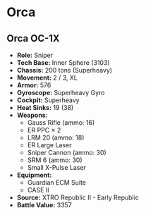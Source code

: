 # Orca
## Orca OC-1X
- **Role:** Sniper
- **Tech Base:** Inner Sphere (3103)
- **Chassis:** 200 tons (Superheavy)
- **Movement:** 2 / 3, XL
- **Armor:** 576
- **Gyroscope:** Superheavy Gyro
- **Cockpit:** Superheavy
- **Heat Sinks:** 19 (38)
- **Weapons:**
  - Gauss Rifle (ammo: 16)
  - ER PPC × 2
  - LRM 20 (ammo: 18)
  - ER Large Laser
  - Sniper Cannon (ammo: 30)
  - SRM 6 (ammo: 30)
  - Small X-Pulse Laser
- **Equipment:**
  - Guardian ECM Suite
  - CASE II
- **Source:** XTRO Republic II - Early Republic  
- **Battle Value:** 3357

